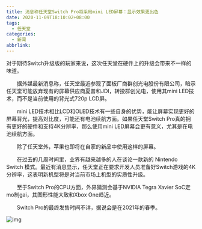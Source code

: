 ```yaml
---
title: 消息称任天堂Switch Pro将采用mini LED屏幕：显示效果更出色
date: 2020-11-09T18:10:02+08:00
tags:
  - 任天堂
categories:
  - 新闻
abbrlink:
---
```


对于期待Switch升级版的玩家来说，这次任天堂在硬件上的升级会带来不一样的味道。

　　据外媒最新消息称，任天堂最近参观了面板厂商群创光电股份有限公司，暗示任天堂可能放弃现有的屏幕供应商夏普和JDI，转投群创光电，使用其mini LED技术，而不是当前使用的背光式720p LCD屏。

　　mini LED技术相比LCD和OLED技术有一些自身的优势，能让屏幕实现更好的屏幕背光，提高对比度，可能还有电池续航方面。如果任天堂Switch Pro真的拥有更好的硬件和支持4K分辨率，那么使用mini LED屏幕会更有意义，尤其是在电池续航方面。

　　除了任天堂外，苹果也即将在自家的新品中使用这样的屏幕。

　　在过去的几周时间里，业界有越来越多的人在谈论一款新的 Nintendo Switch 模式。最近有消息显示，任天堂正在要求开发人员准备好Switch游戏的4K分辨率，这表明新机型将是对当前市场上机型的实质性升级。

　　至于Switch Pro的CPU方面，外界猜测会基于NVIDIA Tegra Xavier SoC定mo制gai，其图形性能大致和Xbox One趋近。

　　Switch Pro的最终发售时间不详，据说会是在2021年的春季。

![img](https://cdn.jsdelivr.net/gh/yakeing/Documentation@main/Hexo/images/877c-kcaeqzx2634146.png)